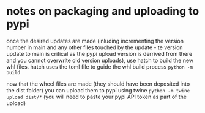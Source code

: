 # notes on packaging and uploading to pypi

once the desired updates are made (inluding incrementing the version number in main and any other files touched by the update - te version update to main is critical as the pypi upload version is derrived from there and you cannot overwrite old version uploads), use hatch to build the new whl files. hatch uses the toml file to guide the whl build process
```python -m build```

now that the wheel files are made (they should have been deposited into the dist folder) you can upload them to pypi using twine
```python -m twine upload dist/*```
(you will need to paste your pypi API token as part of the upload)
